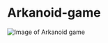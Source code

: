 # Arkanoid-game
![Image of Arkanoid game](https://i.gyazo.com/9fe0a506e5f7e7053055b24fa52131a1.png)

